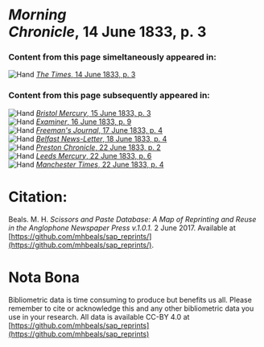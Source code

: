 # *Morning Chronicle*, 14 June 1833, p. 3  
  
### Content from this page simeltaneously appeared in:  
![Hand](http://scissorsandpaste.net/wp-content/uploads/2017/06/smallhandpointer.png) [*The Times*, 14 June 1833, p. 3](https://mhbeals.github.io/sap_html/The-Times/The-Times-14-June-1833-p-3)  
  
### Content from this page subsequently appeared in:  
![Hand](http://scissorsandpaste.net/wp-content/uploads/2017/06/smallhandpointer.png) [*Bristol Mercury*, 15 June 1833, p. 3](https://mhbeals.github.io/sap_html/Bristol-Mercury/Bristol-Mercury-15-June-1833-p-3)  
![Hand](http://scissorsandpaste.net/wp-content/uploads/2017/06/smallhandpointer.png) [*Examiner*, 16 June 1833, p. 9](https://mhbeals.github.io/sap_html/Examiner/Examiner-16-June-1833-p-9)  
![Hand](http://scissorsandpaste.net/wp-content/uploads/2017/06/smallhandpointer.png) [*Freeman's Journal*, 17 June 1833, p. 4](https://mhbeals.github.io/sap_html/Freeman's-Journal/Freeman's-Journal-17-June-1833-p-4)  
![Hand](http://scissorsandpaste.net/wp-content/uploads/2017/06/smallhandpointer.png) [*Belfast News-Letter*, 18 June 1833, p. 4](https://mhbeals.github.io/sap_html/Belfast-News-Letter/Belfast-News-Letter-18-June-1833-p-4)  
![Hand](http://scissorsandpaste.net/wp-content/uploads/2017/06/smallhandpointer.png) [*Preston Chronicle*, 22 June 1833, p. 2](https://mhbeals.github.io/sap_html/Preston-Chronicle/Preston-Chronicle-22-June-1833-p-2)  
![Hand](http://scissorsandpaste.net/wp-content/uploads/2017/06/smallhandpointer.png) [*Leeds Mercury*, 22 June 1833, p. 6](https://mhbeals.github.io/sap_html/Leeds-Mercury/Leeds-Mercury-22-June-1833-p-6)  
![Hand](http://scissorsandpaste.net/wp-content/uploads/2017/06/smallhandpointer.png) [*Manchester Times*, 22 June 1833, p. 4](https://mhbeals.github.io/sap_html/Manchester-Times/Manchester-Times-22-June-1833-p-4)  


# Citation: 

Beals. M. H. *Scissors and Paste Database: A Map of Reprinting and Reuse in the Anglophone Newspaper Press v.1.0.1.* 2 June 2017. Available at [https://github.com/mhbeals/sap_reprints/](https://github.com/mhbeals/sap_reprints/). 

# Nota Bona

Bibliometric data is time consuming to produce but benefits us all. Please remember to cite or acknowledge this and any other bibliometric data you use in your research. All data is available CC-BY 4.0 at [https://github.com/mhbeals/sap_reprints](https://github.com/mhbeals/sap_reprints)